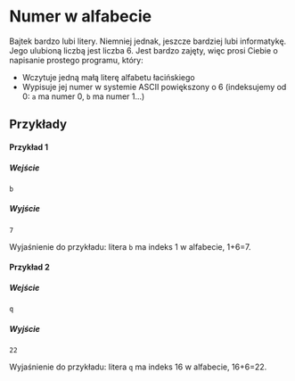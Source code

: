 # Numer w alfabecie

Bajtek bardzo lubi litery. Niemniej jednak, jeszcze bardziej lubi informatykę. Jego ulubioną liczbą jest liczba 6. Jest bardzo zajęty, więc prosi Ciebie o napisanie prostego programu, który:
- Wczytuje jedną małą literę alfabetu łacińskiego
- Wypisuje jej numer w systemie ASCII powiększony o 6 (indeksujemy od 0: `a` ma numer 0, `b` ma numer 1...)

## Przykłady

#### Przykład 1

##### Wejście

```
b
```

##### Wyjście

```
7
```

Wyjaśnienie do przykładu: litera `b` ma indeks 1 w alfabecie, 1+6=7.

#### Przykład 2

##### Wejście

```
q
```

##### Wyjście

```
22
```
Wyjaśnienie do przykładu: litera `q` ma indeks 16 w alfabecie, 16+6=22.
